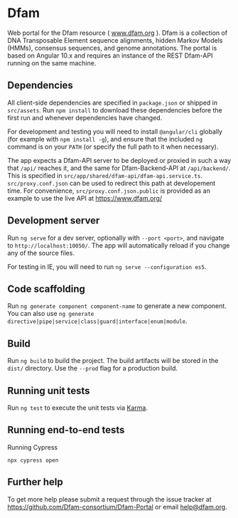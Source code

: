 # Dfam

Web portal for the Dfam resource ( www.dfam.org ).  Dfam is a collection of DNA
Transposable Element sequence alignments, hidden Markov Models (HMMs),
consensus sequences, and genome annotations. The portal is based on Angular 10.x
and requires an instance of the REST Dfam-API running on the same machine.

## Dependencies

All client-side dependencies are specified in `package.json` or shipped in
`src/assets`. Run `npm install` to download these dependencies before the first
run and whenever dependencies have changed.

For development and testing you will need to install `@angular/cli` globally
(for example with `npm install -g`), and ensure that the included `ng` command
is on your `PATH` (or specify the full path to it when necessary).

The app expects a Dfam-API server to be deployed or proxied in such a way that
`/api/` reaches it, and the same for Dfam-Backend-API at `/api/backend/`. This
is specified in `src/app/shared/dfam-api/dfam-api.service.ts`.
`src/proxy.conf.json` can be used to redirect this path at developement time.
For convenience, `src/proxy.conf.json.public` is provided as an example to use
the live API at https://www.dfam.org/

## Development server

Run `ng serve` for a dev server, optionally with `--port <port>`, and navigate
to `http://localhost:10050/`. The app will automatically reload if you change
any of the source files.

For testing in IE, you will need to run `ng serve --configuration es5`.

## Code scaffolding

Run `ng generate component component-name` to generate a new component. You can
also use `ng generate directive|pipe|service|class|guard|interface|enum|module`.

## Build

Run `ng build` to build the project. The build artifacts will be stored in the
`dist/` directory. Use the `--prod` flag for a production build.

## Running unit tests

Run `ng test` to execute the unit tests via
[Karma](https://karma-runner.github.io).

## Running end-to-end tests

Running Cypress
```
npx cypress open
```

## Further help

To get more help please submit a request through the issue tracker at
https://github.com/Dfam-consortium/Dfam-Portal or email help@dfam.org.
